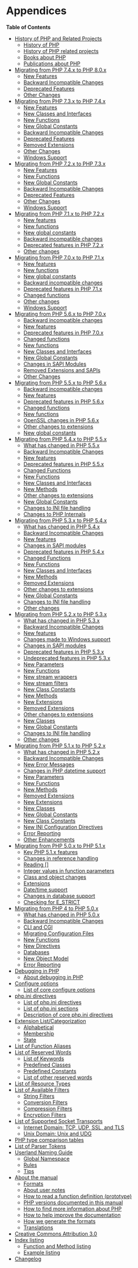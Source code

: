 Appendices
==========

**Table of Contents**

-   [History of PHP and Related Projects](/history.html)
    -   [History of PHP](/history/php.html)
    -   [History of PHP related projects](/history/php/related.html)
    -   [Books about PHP](/history/php/books.html)
    -   [Publications about PHP](/history/php/publications.html)
-   [Migrating from PHP 7.4.x to PHP 8.0.x](/migration80.html)
    -   [New Features](/migration80/new-features.html)
    -   [Backward Incompatible Changes](/migration80/incompatible.html)
    -   [Deprecated Features](/migration80/deprecated.html)
    -   [Other Changes](/migration80/other-changes.html)
-   [Migrating from PHP 7.3.x to PHP 7.4.x](/migration74.html)
    -   [New Features](/migration74/new-features.html)
    -   [New Classes and Interfaces](/migration74/new-classes.html)
    -   [New Functions](/migration74/new-functions.html)
    -   [New Global Constants](/migration74/constants.html)
    -   [Backward Incompatible Changes](/migration74/incompatible.html)
    -   [Deprecated Features](/migration74/deprecated.html)
    -   [Removed Extensions](/migration74/removed-extensions.html)
    -   [Other Changes](/migration74/other-changes.html)
    -   [Windows Support](/migration74/windows-support.html)
-   [Migrating from PHP 7.2.x to PHP 7.3.x](/migration73.html)
    -   [New Features](/migration73/new-features.html)
    -   [New Functions](/migration73/new-functions.html)
    -   [New Global Constants](/migration73/constants.html)
    -   [Backward Incompatible Changes](/migration73/incompatible.html)
    -   [Deprecated Features](/migration73/deprecated.html)
    -   [Other Changes](/migration73/other-changes.html)
    -   [Windows Support](/migration73/windows-support.html)
-   [Migrating from PHP 7.1.x to PHP 7.2.x](/migration72.html)
    -   [New features](/migration72/new-features.html)
    -   [New functions](/migration72/new-functions.html)
    -   [New global constants](/migration72/constants.html)
    -   [Backward incompatible changes](/migration72/incompatible.html)
    -   [Deprecated features in PHP 7.2.x](/migration72/deprecated.html)
    -   [Other changes](/migration72/other-changes.html)
-   [Migrating from PHP 7.0.x to PHP 7.1.x](/migration71.html)
    -   [New features](/migration71/new-features.html)
    -   [New functions](/migration71/new-functions.html)
    -   [New global constants](/migration71/constants.html)
    -   [Backward incompatible changes](/migration71/incompatible.html)
    -   [Deprecated features in PHP 7.1.x](/migration71/deprecated.html)
    -   [Changed functions](/migration71/changed-functions.html)
    -   [Other changes](/migration71/other-changes.html)
    -   [Windows Support](/migration71/windows-support.html)
-   [Migrating from PHP 5.6.x to PHP 7.0.x](/migration70.html)
    -   [Backward incompatible changes](/migration70/incompatible.html)
    -   [New features](/migration70/new-features.html)
    -   [Deprecated features in PHP 7.0.x](/migration70/deprecated.html)
    -   [Changed functions](/migration70/changed-functions.html)
    -   [New functions](/migration70/new-functions.html)
    -   [New Classes and Interfaces](/migration70/classes.html)
    -   [New Global Constants](/migration70/constants.html)
    -   [Changes in SAPI Modules](/migration70/sapi-changes.html)
    -   [Removed Extensions and
        SAPIs](/migration70/removed-exts-sapis.html)
    -   [Other Changes](/migration70/other-changes.html)
-   [Migrating from PHP 5.5.x to PHP 5.6.x](/migration56.html)
    -   [Backward incompatible changes](/migration56/incompatible.html)
    -   [New features](/migration56/new-features.html)
    -   [Deprecated features in PHP 5.6.x](/migration56/deprecated.html)
    -   [Changed functions](/migration56/changed-functions.html)
    -   [New functions](/migration56/new-functions.html)
    -   [OpenSSL changes in PHP 5.6.x](/migration56/openssl.html)
    -   [Other changes to extensions](/migration56/extensions.html)
    -   [New global constants](/migration56/constants.html)
-   [Migrating from PHP 5.4.x to PHP 5.5.x](/migration55.html)
    -   [What has changed in PHP 5.5.x](/migration55/changes.html)
    -   [Backward Incompatible Changes](/migration55/incompatible.html)
    -   [New features](/migration55/new-features.html)
    -   [Deprecated features in PHP 5.5.x](/migration55/deprecated.html)
    -   [Changed Functions](/migration55/changed-functions.html)
    -   [New Functions](/migration55/new-functions.html)
    -   [New Classes and Interfaces](/migration55/classes.html)
    -   [New Methods](/migration55/new-methods.html)
    -   [Other changes to
        extensions](/migration55/extensions-other.html)
    -   [New Global Constants](/migration55/global-constants.html)
    -   [Changes to INI file handling](/migration55/ini.html)
    -   [Changes to PHP Internals](/migration55/internals.html)
-   [Migrating from PHP 5.3.x to PHP 5.4.x](/migration54.html)
    -   [What has changed in PHP 5.4.x](/migration54/changes.html)
    -   [Backward Incompatible Changes](/migration54/incompatible.html)
    -   [New features](/migration54/new-features.html)
    -   [Changes in SAPI modules](/migration54/sapi.html)
    -   [Deprecated features in PHP 5.4.x](/migration54/deprecated.html)
    -   [Changed Functions](/migration54/parameters.html)
    -   [New Functions](/migration54/functions.html)
    -   [New Classes and Interfaces](/migration54/classes.html)
    -   [New Methods](/migration54/methods.html)
    -   [Removed Extensions](/migration54/removed-extensions.html)
    -   [Other changes to
        extensions](/migration54/extensions-other.html)
    -   [New Global Constants](/migration54/global-constants.html)
    -   [Changes to INI file handling](/migration54/ini.html)
    -   [Other changes](/migration54/other.html)
-   [Migrating from PHP 5.2.x to PHP 5.3.x](/migration53.html)
    -   [What has changed in PHP 5.3.x](/migration53/changes.html)
    -   [Backward Incompatible Changes](/migration53/incompatible.html)
    -   [New features](/migration53/new-features.html)
    -   [Changes made to Windows support](/migration53/windows.html)
    -   [Changes in SAPI modules](/migration53/sapi.html)
    -   [Deprecated features in PHP 5.3.x](/migration53/deprecated.html)
    -   [Undeprecated features in PHP
        5.3.x](/migration53/undeprecated.html)
    -   [New Parameters](/migration53/parameters.html)
    -   [New Functions](/migration53/functions.html)
    -   [New stream wrappers](/migration53/new-stream-wrappers.html)
    -   [New stream filters](/migration53/new-stream-filters.html)
    -   [New Class Constants](/migration53/class-constants.html)
    -   [New Methods](/migration53/methods.html)
    -   [New Extensions](/migration53/new-extensions.html)
    -   [Removed Extensions](/migration53/removed-extensions.html)
    -   [Other changes to
        extensions](/migration53/extensions-other.html)
    -   [New Classes](/migration53/classes.html)
    -   [New Global Constants](/migration53/global-constants.html)
    -   [Changes to INI file handling](/migration53/ini.html)
    -   [Other changes](/migration53/other.html)
-   [Migrating from PHP 5.1.x to PHP 5.2.x](/migration52.html)
    -   [What has changed in PHP 5.2.x](/migration52/changes.html)
    -   [Backward Incompatible Changes](/migration52/incompatible.html)
    -   [New Error Messages](/migration52/error-messages.html)
    -   [Changes in PHP datetime support](/migration52/datetime.html)
    -   [New Parameters](/migration52/parameters.html)
    -   [New Functions](/migration52/functions.html)
    -   [New Methods](/migration52/methods.html)
    -   [Removed Extensions](/migration52/removed-extensions.html)
    -   [New Extensions](/migration52/new-extensions.html)
    -   [New Classes](/migration52/classes.html)
    -   [New Global Constants](/migration52/global-constants.html)
    -   [New Class Constants](/migration52/class-constants.html)
    -   [New INI Configuration Directives](/migration52/newconf.html)
    -   [Error Reporting](/migration52/errorrep.html)
    -   [Other Enhancements](/migration52/other.html)
-   [Migrating from PHP 5.0.x to PHP 5.1.x](/migration51.html)
    -   [Key PHP 5.1.x features](/migration51/changes.html)
    -   [Changes in reference handling](/migration51/references.html)
    -   [Reading \[\]](/migration51/reading.html)
    -   [Integer values in function
        parameters](/migration51/integer-parameters.html)
    -   [Class and object changes](/migration51/oop.html)
    -   [Extensions](/migration51/extensions.html)
    -   [Date/time support](/migration51/datetime.html)
    -   [Changes in database support](/migration51/databases.html)
    -   [Checking for E\_STRICT](/migration51/errorcheck.html)
-   [Migrating from PHP 4 to PHP 5.0.x](/migration5.html)
    -   [What has changed in PHP 5.0.x](/migration5/changes.html)
    -   [Backward Incompatible Changes](/migration5/incompatible.html)
    -   [CLI and CGI](/migration5/cli-cgi.html)
    -   [Migrating Configuration Files](/migration5/configuration.html)
    -   [New Functions](/migration5/functions.html)
    -   [New Directives](/migration5/newconf.html)
    -   [Databases](/migration5/databases.html)
    -   [New Object Model](/migration5/oop.html)
    -   [Error Reporting](/migrating5/errorrep.html)
-   [Debugging in PHP](/debugger.html)
    -   [About debugging in PHP](/debugger-about.html)
-   [Configure options](/configure.html)
    -   [List of core configure options](/configure/about.html)
-   [php.ini directives](/ini.html)
    -   [List of php.ini directives](/ini/list.html)
    -   [List of php.ini sections](/ini/sections.html)
    -   [Description of core php.ini directives](/ini/core.html)
-   [Extension List/Categorization](/extensions.html)
    -   [Alphabetical](/extensions/alphabetical.html)
    -   [Membership](/extensions/membership.html)
    -   [State](/extensions/state.html)
-   [List of Function Aliases](/aliases.html)
-   [List of Reserved Words](/reserved.html)
    -   [List of Keywords](/reserved/keywords.html)
    -   [Predefined Classes](/reserved/classes.html)
    -   [Predefined Constants](/reserved/constants.html)
    -   [List of other reserved
        words](/reserved/other-reserved-words.html)
-   [List of Resource Types](/resource.html)
-   [List of Available Filters](/filters.html)
    -   [String Filters](/filters/string.html)
    -   [Conversion Filters](/filters/convert.html)
    -   [Compression Filters](/filters/compression.html)
    -   [Encryption Filters](/filters/encryption.html)
-   [List of Supported Socket Transports](/transports.html)
    -   [Internet Domain: TCP, UDP, SSL, and TLS](/transports/inet.html)
    -   [Unix Domain: Unix and UDG](/transports/unix.html)
-   [PHP type comparison tables](/types/comparisons.html)
-   [List of Parser Tokens](/tokens.html)
-   [Userland Naming Guide](/userlandnaming.html)
    -   [Global Namespace](/userlandnaming/globalnamespace.html)
    -   [Rules](/userlandnaming/rules.html)
    -   [Tips](/userlandnaming/tips.html)
-   [About the manual](/about.html)
    -   [Formats](/about/formats.html)
    -   [About user notes](/about/notes.html)
    -   [How to read a function definition
        (prototype)](/about/prototypes.html)
    -   [PHP versions documented in this
        manual](/about/phpversions.html)
    -   [How to find more information about PHP](/about/more.html)
    -   [How to help improve the documentation](/about/howtohelp.html)
    -   [How we generate the formats](/about/generate.html)
    -   [Translations](/about/translations.html)
-   [Creative Commons Attribution 3.0](/cc/license.html)
-   [Index listing](/indexes.html)
    -   [Function and Method listing](/indexes/functions.html)
    -   [Example listing](/indexes/examples.html)
-   [Changelog](/doc/changelog.html)
